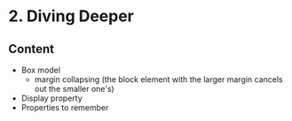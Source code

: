 # 2. Diving Deeper

## Content

- Box model
  - margin collapsing (the block element with the larger margin cancels out the smaller one's)
- Display property
- Properties to remember
